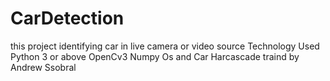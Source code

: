 # CarDetection
this project identifying car in live camera or video source
Technology Used
Python 3 or above
OpenCv3 
Numpy
Os 
and Car Harcascade traind by Andrew Ssobral 
